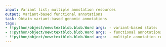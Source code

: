```yaml
---
input: Variant list; multiple annotation resources
output: Variant-based functional annotations
task: Obtain variant-based genomic annotations
tags:
- !!python/object/new:textblob.blob.Word args: - variant-based state:   string: variant-based   pos_tag: null
- !!python/object/new:textblob.blob.Word args: - functional annotations state:   string: functional annotations   pos_tag: null
- !!python/object/new:textblob.blob.Word args: - multiple annotation resources state:   string: multiple annotation resources   pos_tag: null
---
```

